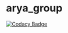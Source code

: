 # arya_group

[![Codacy Badge](https://api.codacy.com/project/badge/Grade/76045d50346e4f139e7d1e49a3a6636c)](https://app.codacy.com/gh/stepin105197/arya_group?utm_source=github.com&utm_medium=referral&utm_content=stepin105197/arya_group&utm_campaign=Badge_Grade)
